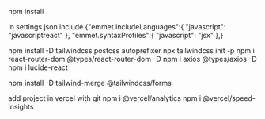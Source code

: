 npm install

in settings.json include
{"emmet.includeLanguages":{
    "javascript": "javascriptreact"
},
"emmet.syntaxProfiles":{
    "javascript": "jsx"
},}

npm install -D tailwindcss postcss autoprefixer
npx tailwindcss init -p
npm i react-router-dom @types/react-router-dom -D
npm i axios @types/axios -D
npm i lucide-react

npm install -D tailwind-merge @tailwindcss/forms 

add project in vercel with git
npm i @vercel/analytics
npm i @vercel/speed-insights